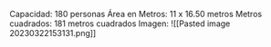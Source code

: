 Capacidad: 180 personas
Área en Metros: 11 x 16.50 metros
Metros cuadrados: 181 metros cuadrados
Imagen:
![[Pasted image 20230322153131.png]]